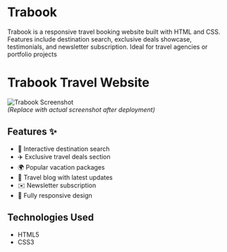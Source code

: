 # Trabook
Trabook is a responsive travel booking website built with HTML and CSS. Features include destination search, exclusive deals showcase, testimonials, and newsletter subscription. Ideal for travel agencies or portfolio projects
# Trabook Travel Website

![Trabook Screenshot](https://via.placeholder.com/800x400?text=Trabook+Travel+Website)  
*(Replace with actual screenshot after deployment)*

## Features ✨
- 🏨 Interactive destination search
- ✈️ Exclusive travel deals section
- 🌍 Popular vacation packages
- 📝 Travel blog with latest updates
- ✉️ Newsletter subscription
- 📱 Fully responsive design

## Technologies Used
- HTML5
- CSS3 
